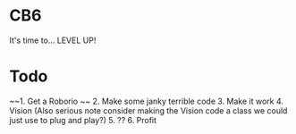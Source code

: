 # CB6

It's time to...
LEVEL UP!

# Todo
~~1. Get a Roborio ~~
2. Make some janky terrible code
3. Make it work
4. Vision (Also serious note consider making the Vision code a class we could just use to plug and play?)
5. ??
6. Profit
